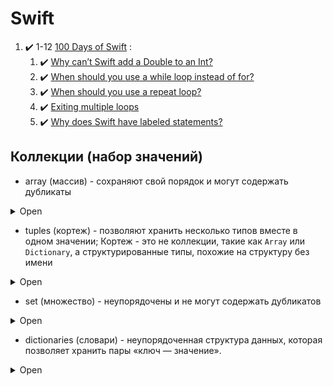 # Swift

1. :heavy_check_mark: 1-12 [100 Days of Swift](https://www.hackingwithswift.com/100) :
    1. :heavy_check_mark: [Why can’t Swift add a Double to an Int?](https://www.hackingwithswift.com/quick-start/understanding-swift/why-cant-swift-add-a-double-to-an-int)
    2. :heavy_check_mark: [When should you use a while loop instead of for?](https://www.hackingwithswift.com/quick-start/understanding-swift/when-should-you-use-a-while-loop)
    3. :heavy_check_mark: [When should you use a repeat loop?](https://www.hackingwithswift.com/quick-start/understanding-swift/when-should-you-use-a-repeat-loop)
    4. :heavy_check_mark: [Exiting multiple loops](https://www.hackingwithswift.com/sixty/4/5/exiting-multiple-loops)
    5. :heavy_check_mark: [Why does Swift have labeled statements?](https://www.hackingwithswift.com/quick-start/understanding-swift/why-does-swift-have-labeled-statements)
   
   
   
   
   
## Коллекции (набор значений)

* array (массив) - сохраняют свой порядок и могут содержать дубликаты

<details><summary>Open</summary>
<p>
 
     * Вы можете свободно добавлять к ним данные (если не let), чтобы со временем наращивать свои данные, или вы можете удалить или даже изменить порядок элементов, если хотите.

    * Мы считываем значения из массивов, используя их числовую позицию, отсчитывая от 0. Этот «отсчет от 0» имеет технический термин: zero-based `array.[0]`
  
  > Для сравнения, массивы должны хранить свои элементы в том порядке, в котором вы им указываете, поэтому, 
  > чтобы проверить, существует ли элемент X в массиве, содержащем 10 000 элементов, 
  > Swift необходимо начать с первого элемента и проверять каждый элемент, пока он не будет найден
  
    `var website = ["Apple", "www.apple.com"]`
  
    Получить значения: `website[0]` и `website[1]`
  
</p>
</details>

* tuples (кортеж) - позволяют хранить несколько типов вместе в одном значении; Кортеж - это не коллекции, такие как `Array` или `Dictionary`, а структурированные типы, похожие на структуру без имени


<details><summary>Open</summary>
<p>
 
    * Нельзя добавлять или удалять элементы из кортежа: кортежи фиксированы по размеру.
    
    * Нельзя изменить тип элементов в кортеже; они всегда имеют те же типы, с которыми были созданы.
    
    * Нельзя получить доступ к элементам в кортеже, используя числовые позиции или называя их, но Swift не позволит вам читать числа или имена, которых не существует.

    `struct Person {
      let name: String
      let age: Int
      let isMarried: Bool
    }`
  
    `var person: Person = Person(name: "Paul", age: 40, isMarried: true)`
  
    `var person = (name: "Paul", age: 40, isMarried: true)`
  
    Получить значения: `person.name`, `person.age`, `person.0`
   
    почти то же самое что и
  
    `struct Person {
      let name: String
      let age: Int
      let isMarried: Bool
    }`
  
    `var person: Person = Person(name: "Paul", age: 40, isMarried: true)`
  

    >  Кортежи дают нам некоторую безопасность имен кортежей, но могут расти и изменяться, как массивы
  
</p>
</details>

* set (множество) - неупорядочены и не могут содержать дубликатов


<details><summary>Open</summary>
<p>
 
  Наборы представляют собой наборы значений, как и массивы, за исключением двух отличий:

    * Предметы хранятся не в каком-либо порядке; они хранятся в случайном порядке, поэтому мы не можем считывать значения из набора с использованием числовых позиций, как с массивами. 
    
  * Ни один предмет не может появляться в наборе дважды; все предметы должны быть уникальными.
  
  `let colors = Set(["red", "green", "blue"])`
  
    > Поскольку set не должен хранить ваши объекты в том порядке, в котором вы их добавляете, 
    > они вместо этого могут хранить их в случайном порядке, который оптимизирует их для быстрого поиска. 
    > Итак, когда вы говорите «содержит ли этот набор элемент X», вы получите ответ за доли секунды, независимо от того, насколько велик набор.

</p>
</details>

* dictionaries (словари) - неупорядоченная структура данных, которая позволяет хранить пары «ключ — значение». 


<details><summary>Open</summary>
<p>
  
  Словари - это коллекции значений, как и массивы, но вместо того, чтобы хранить вещи с целочисленной позицией, вы можете получить к ним доступ, используя все, что захотите.
 
  `let heights = ["Taylor Swift": 1.78, "Ed Sheeran": 1.73]` или `идентификатора(ключ) : значение, которое мы хотим сохранить`

   Получить значения: `let result: Int = heights["Taylor Swift", default: 0]`; default - значит, что есть значения "Taylor Swift" нет в словаре, то верни 0.
  
   > В отличие от кортежей, нельзя гарантировать, что ключ в словаре существует. 
   > Вот почему чтение значения из словаря может ничего не вернуть - возможно, вы запросили ключ, которого не существует!
  
</p>
</details>











